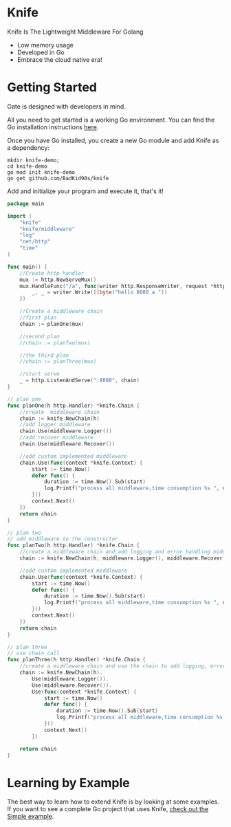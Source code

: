 # Knife

Knife Is The Lightweight Middleware For Golang

- Low memory usage
- Developed in Go 
- Embrace the cloud native era!


# Getting Started

Gate is designed with developers in mind.

All you need to get started is a working Go environment. 
You can find the Go installation instructions [here](https://go.dev/doc/install).

Once you have Go installed, you create a new Go module and add Knife as a dependency:
```shell
mkdir knife-demo; 
cd knife-demo
go mod init knife-demo
go get github.com/BadKid90s/knife
```

Add and initialize your program and execute it, that's it!
```go
package main

import (
	"knife"
	"knife/middleware"
	"log"
	"net/http"
	"time"
)

func main() {
	//Create http handler
	mux := http.NewServeMux()
	mux.HandleFunc("/a", func(writer http.ResponseWriter, request *http.Request) {
		_, _ = writer.Write([]byte("hello 8080 a "))
	})

	//Create a middleware chain
	//first plan
	chain := planOne(mux)

	//second plan
	//chain := planTwo(mux)

	//the third plan
	//chain := planThree(mux)

	//start serve
	_ = http.ListenAndServe(":8080", chain)
}

// plan one
func planOne(h http.Handler) *knife.Chain {
	//create  middleware chain
	chain := knife.NewChain(h)
	//add logger middleware
	chain.Use(middleware.Logger())
	//add recover middleware
	chain.Use(middleware.Recover())

	//add custom implemented middleware
	chain.Use(func(context *knife.Context) {
		start := time.Now()
		defer func() {
			duration := time.Now().Sub(start)
			log.Printf("process all middleware,time consumption %s ", duration)
		}()
		context.Next()
	})
	return chain
}

// plan two
// add middleware to the constructor
func planTwo(h http.Handler) *knife.Chain {
	//create a middleware chain and add logging and error handling middleware
	chain := knife.NewChain(h, middleware.Logger(), middleware.Recover())

	//add custom implemented middleware
	chain.Use(func(context *knife.Context) {
		start := time.Now()
		defer func() {
			duration := time.Now().Sub(start)
			log.Printf("process all middleware,time consumption %s ", duration)
		}()
		context.Next()
	})
	return chain
}

// plan three
// use chain call
func planThree(h http.Handler) *knife.Chain {
	//create a middleware chain and use the chain to add logging, error handling, and custom middleware
	chain := knife.NewChain(h).
		Use(middleware.Logger()).
		Use(middleware.Recover()).
		Use(func(context *knife.Context) {
			start := time.Now()
			defer func() {
				duration := time.Now().Sub(start)
				log.Printf("process all middleware,time consumption %s ", duration)
			}()
			context.Next()
		})

	return chain
}
```


# Learning by Example

The best way to learn how to extend Knife is by looking at some examples.
If you want to see a complete Go project that uses Knife, [check out the Simple example](https://github.com/BadKid90s/knife/tree/main/example).
